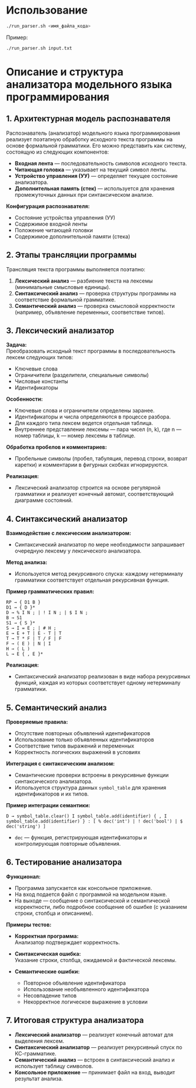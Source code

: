 # Использование

```bash
./run_parser.sh <имя_файла_кода>
```
Пример:
```bash
./run_parser.sh input.txt 
```

# Описание и структура анализатора модельного языка программирования

## 1. Архитектурная модель распознавателя

Распознаватель (анализатор) модельного языка программирования реализует поэтапную обработку исходного текста программы на основе формальной грамматики. Его можно представить как систему, состоящую из следующих компонентов:

- **Входная лента** — последовательность символов исходного текста.
- **Читающая головка** — указывает на текущий символ ленты.
- **Устройство управления (УУ)** — определяет текущее состояние анализатора.
- **Дополнительная память (стек)** — используется для хранения промежуточных данных при синтаксическом анализе.

**Конфигурация распознавателя:**
- Состояние устройства управления (УУ)
- Содержимое входной ленты
- Положение читающей головки
- Содержимое дополнительной памяти (стека)

## 2. Этапы трансляции программы

Трансляция текста программы выполняется поэтапно:

1. **Лексический анализ** — разбиение текста на лексемы (минимальные смысловые единицы).
2. **Синтаксический анализ** — проверка структуры программы на соответствие формальной грамматике.
3. **Семантический анализ** — проверка смысловой корректности (например, объявление переменных, соответствие типов).

## 3. Лексический анализатор

**Задача:**  
Преобразовать исходный текст программы в последовательность лексем следующих типов:
- Ключевые слова
- Ограничители (разделители, специальные символы)
- Числовые константы
- Идентификаторы

**Особенности:**
- Ключевые слова и ограничители определены заранее.
- Идентификаторы и числа определяются в процессе разбора.
- Для каждого типа лексем ведется отдельная таблица.
- Внутреннее представление лексемы — пара чисел (n, k), где n — номер таблицы, k — номер лексемы в таблице.

**Обработка пробелов и комментариев:**
- Пробельные символы (пробел, табуляция, перевод строки, возврат каретки) и комментарии в фигурных скобках игнорируются.

**Реализация:**
- Лексический анализатор строится на основе регулярной грамматики и реализует конечный автомат, соответствующий диаграмме состояний.

## 4. Синтаксический анализатор

**Взаимодействие с лексическим анализатором:**
- Синтаксический анализатор по мере необходимости запрашивает очередную лексему у лексического анализатора.

**Метод анализа:**
- Используется метод рекурсивного спуска: каждому нетерминалу грамматики соответствует отдельная рекурсивная функция.

**Пример грамматических правил:**
```
RP → { D1 B }
D1 → { D }*
D → % I N ; | ! I N ; | $ I N ;
B → S1
S1 → { S }*
S → I = E ; | # H ;
E → E + T | E - T | T
T → T * F | T / F | F
F → ( E ) | N | I
H → ( L )
L → E { , E }*
```
**Реализация:**
- Синтаксический анализатор реализован в виде набора рекурсивных функций, каждая из которых соответствует одному нетерминалу грамматики.

## 5. Семантический анализ

**Проверяемые правила:**
- Отсутствие повторных объявлений идентификаторов
- Использование только объявленных идентификаторов
- Соответствие типов выражений и переменных
- Корректность логических выражений в условиях

**Интеграция с синтаксическим анализом:**
- Семантические проверки встроены в рекурсивные функции синтаксического анализатора.
- Используется структура данных `symbol_table` для хранения идентификаторов и их типов.

**Пример интеграции семантики:**
```
D → symbol_table.clear() I symbol_table.add(identifier) { , I symbol_table.add(identifier) } : [ % dec('int') | ! dec('bool') | $ dec('string') ]
```
- `dec` — функция, регистрирующая идентификаторы и контролирующая повторные объявления.

## 6. Тестирование анализатора

**Функционал:**
- Программа запускается как консольное приложение.
- На вход подается файл с программой на модельном языке.
- На выходе — сообщение о синтаксической и семантической корректности, либо подробное сообщение об ошибке (с указанием строки, столбца и описанием).

**Примеры тестов:**

- **Корректная программа:**  
  Анализатор подтверждает корректность.

- **Синтаксическая ошибка:**  
  Указание строки, столбца, ожидаемой и фактической лексемы.

- **Семантические ошибки:**  
  - Повторное объявление идентификатора
  - Использование необъявленного идентификатора
  - Несовпадение типов
  - Некорректное логическое выражение в условии

## 7. Итоговая структура анализатора

- **Лексический анализатор** — реализует конечный автомат для выделения лексем.
- **Синтаксический анализатор** — реализует рекурсивный спуск по КС-грамматике.
- **Семантический анализ** — встроен в синтаксический анализ и использует таблицу символов.
- **Консольное приложение** — принимает файл на вход, выводит результат анализа.
